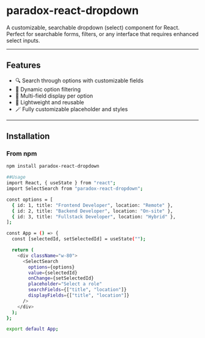 # paradox-react-dropdown

A customizable, searchable dropdown (select) component for React. Perfect for searchable forms, filters, or any interface that requires enhanced select inputs.

---

## Features

- 🔍 Search through options with customizable fields
- 🔄 Dynamic option filtering
- 💬 Multi-field display per option
- 🎯 Lightweight and reusable
- 🪄 Fully customizable placeholder and styles

---

##  Installation

### From npm

```bash
npm install paradox-react-dropdown

##Usage
import React, { useState } from "react";
import SelectSearch from "paradox-react-dropdown";

const options = [
  { id: 1, title: "Frontend Developer", location: "Remote" },
  { id: 2, title: "Backend Developer", location: "On-site" },
  { id: 3, title: "Fullstack Developer", location: "Hybrid" },
];

const App = () => {
  const [selectedId, setSelectedId] = useState("");

  return (
    <div className="w-80">
      <SelectSearch
        options={options}
        value={selectedId}
        onChange={setSelectedId}
        placeholder="Select a role"
        searchFields={["title", "location"]}
        displayFields={["title", "location"]}
      />
    </div>
  );
};

export default App;

